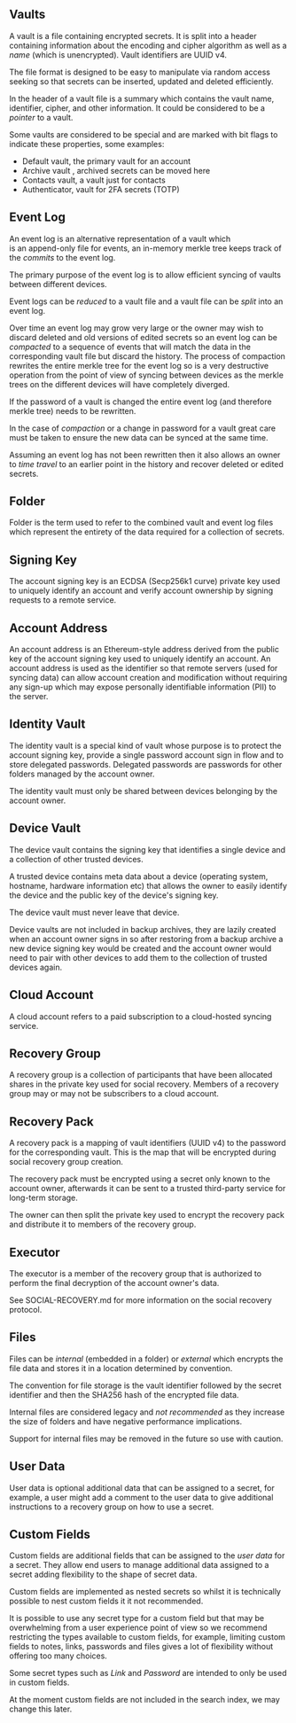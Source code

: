 ## Vaults

A vault is a file containing encrypted secrets. It is split 
into a header containing information about the encoding and 
cipher algorithm as well as a *name* (which is unencrypted). 
Vault identifiers are UUID v4.

The file format is designed to be easy to manipulate via random 
access seeking so that secrets can be inserted, updated and 
deleted efficiently.

In the header of a vault file is a summary which contains the vault 
name, identifier, cipher, and other information. It could be 
considered to be a *pointer* to a vault.

Some vaults are considered to be special and are marked with 
bit flags to indicate these properties, some examples:

* Default vault, the primary vault for an account
* Archive vault , archived secrets can be moved here
* Contacts vault, a vault just for contacts
* Authenticator, vault for 2FA secrets (TOTP)

## Event Log

An event log is an alternative representation of a vault which  
is an append-only file for events, an in-memory merkle tree 
keeps track of the *commits* to the event log.

The primary purpose of the event log is to allow efficient 
syncing of vaults between different devices.

Event logs can be *reduced* to a vault file and a vault file 
can be *split* into an event log.

Over time an event log may grow very large or the owner may wish 
to discard deleted and old versions of edited secrets so an event 
log can be *compacted* to a sequence of events that will match 
the data in the corresponding vault file but discard the history. 
The process of compaction rewrites the entire merkle tree for the 
event log so is a very destructive operation from the point of view 
of syncing between devices as the merkle trees on the different 
devices will have completely diverged.

If the password of a vault is changed the entire event log 
(and therefore merkle tree) needs to be rewritten.

In the case of *compaction* or a change in password for a 
vault great care must be taken to ensure the new data can 
be synced at the same time.

Assuming an event log has not been rewritten then it also 
allows an owner to *time travel* to an earlier point in the 
history and recover deleted or edited secrets.

## Folder

Folder is the term used to refer to the combined vault and event 
log files which represent the entirety of the data required 
for a collection of secrets.

## Signing Key

The account signing key is an ECDSA (Secp256k1 curve) private 
key used to uniquely identify an account and verify account 
ownership by signing requests to a remote service.

## Account Address

An account address is an Ethereum-style address derived from 
the public key of the account signing key used to uniquely 
identify an account. An account address is used as the identifier 
so that remote servers (used for syncing data) can allow account 
creation and modification without requiring any sign-up which 
may expose personally identifiable information (PII) to the server.

## Identity Vault

The identity vault is a special kind of vault whose purpose is 
to protect the account signing key, provide a single password 
account sign in flow and to store delegated passwords. 
Delegated passwords are passwords for other folders managed 
by the account owner.

The identity vault must only be shared between devices belonging 
by the account owner.

## Device Vault

The device vault contains the signing key that identifies a single 
device and a collection of other trusted devices.

A trusted device contains meta data about a device (operating system, 
hostname, hardware information etc) that allows the owner to easily 
identify the device and the public key of the device's signing key.

The device vault must never leave that device.

Device vaults are not included in backup archives, they are lazily 
created when an account owner signs in so after restoring from a 
backup archive a new device signing key would be created and the 
account owner would need to pair with other devices to add them 
to the collection of trusted devices again.

## Cloud Account

A cloud account refers to a paid subscription to a cloud-hosted 
syncing service.

## Recovery Group

A recovery group is a collection of participants that have been 
allocated shares in the private key used for social recovery. Members 
of a recovery group may or may not be subscribers to a cloud account.

## Recovery Pack

A recovery pack is a mapping of vault identifiers (UUID v4) to 
the password for the corresponding vault. This is the map that 
will be encrypted during social recovery group creation.

The recovery pack must be encrypted using a secret only known to 
the account owner, afterwards it can be sent to a trusted 
third-party service for long-term storage.

The owner can then split the private key used to encrypt the 
recovery pack and distribute it to members of the recovery group. 

## Executor

The executor is a member of the recovery group that is authorized to 
perform the final decryption of the account owner's data.

See SOCIAL-RECOVERY.md for more information on the social recovery protocol.

## Files

Files can be *internal* (embedded in a folder) or *external* which 
encrypts the file data and stores it in a location determined by convention.

The convention for file storage is the vault identifier followed by the secret identifier and then the SHA256 hash of the encrypted file data.

Internal files are considered legacy and  *not recommended* as they 
increase the size of folders and have negative performance implications.

Support for internal files may be removed in the future so use with caution.

## User Data

User data is optional additional data that can be assigned to a secret, for example, a user might add a comment to the user data to give additional instructions to a recovery group on how to use a secret.

## Custom Fields

Custom fields are additional fields that can be assigned to the *user data* for a secret. They allow end users to manage additional data assigned to a secret adding flexibility to the shape of secret data.

Custom fields are implemented as nested secrets so whilst it is technically possible to nest custom fields it it not recommended.

It is possible to use any secret type for a custom field but that may be overwhelming from a user experience point of view so we recommend restricting the types available to custom fields, for example, limiting custom fields to notes, links, passwords and files gives a lot of flexibility without offering too many choices.

Some secret types such as *Link* and *Password* are intended to only be used in custom fields.

At the moment custom fields are not included in the search index, we may change this later.
